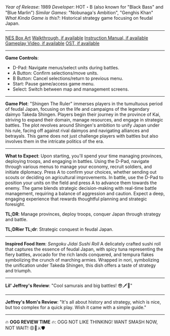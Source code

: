 *Year of Release*: 1989
*Developer*: HOT・B (also known for "Black Bass" and "Blue Marlin")
*Similar Games*: "Nobunaga's Ambition", "Genghis Khan"
*What Kinda Game is this?*: Historical strategy game focusing on feudal Japan.

---
[NES Box Art](https://www.google.com/search?tbm=isch&q=NES+Box+Art+Shingen+The+Ruler) 
[Walkthrough, if available](https://www.google.com/search?q=Walkthrough+Shingen+The+Ruler)
[Instruction Manual, if available](https://www.google.com/search?q=NES+Instruction+Manual+Shingen+The+Ruler)
[Gameplay Video, if available](https://www.youtube.com/results?search_query=gameplay+NES+Shingen+The+Ruler) 
[OST, if available](https://www.youtube.com/results?search_query=gameplay+NES+Shingen+The+Ruler+OST)

- - -
**Game Controls**:
- D-Pad: Navigate menus/select units during battles.
- A Button: Confirm selections/move units.
- B Button: Cancel selections/return to previous menu.
- Start: Pause game/access game menu.
- Select: Switch between map and management screens.

- - -
**Game Plot**:
"Shingen The Ruler" immerses players in the tumultuous period of feudal Japan, focusing on the life and campaigns of the legendary daimyo Takeda Shingen. Players begin their journey in the province of Kai, striving to expand their domain, manage resources, and engage in strategic battles. The plot revolves around Shingen's ambition to unify Japan under his rule, facing off against rival daimyos and navigating alliances and betrayals. This game does not just challenge players with battles but also involves them in the intricate politics of the era.

- - -
**What to Expect**:
Upon starting, you'll spend your time managing provinces, deploying troops, and engaging in battles. Using the D-Pad, navigate through various menus to manage your economy, recruit soldiers, and initiate diplomacy. Press A to confirm your choices, whether sending out scouts or deciding on agricultural improvements. In battle, use the D-Pad to position your units on the field and press A to advance them towards the enemy. The game blends strategic decision-making with real-time battle management, requiring a balance of aggression and caution. Expect a deep, engaging experience that rewards thoughtful planning and strategic foresight.

**TL;DR**: Manage provinces, deploy troops, conquer Japan through strategy and battle.

**TL;DRier TL;dr**: Strategic conquest in feudal Japan.

---
**Inspired Food Item**: *Sengoku Jidai Sushi Roll*
A delicately crafted sushi roll that captures the essence of feudal Japan, with spicy tuna representing the fiery battles, avocado for the rich lands conquered, and tempura flakes symbolizing the crunch of marching armies. Wrapped in nori, symbolizing the unification under Takeda Shingen, this dish offers a taste of strategy and triumph.

---
**Lil' Jeffrey's Review**: "Cool samurais and big battles! 😎🗡️🏯"

---
**Jeffrey's Mom's Review**: "It's all about history and strategy, which is nice, but too complex for a quick play. Wish it came with a simple guide."

---
🔥 **OGG REVIEW TIME** 🔥: OGG NOT LIKE THINKING! WANT SMASH NOW, NOT WAIT! 😡🏹⚔️🛡️